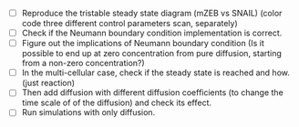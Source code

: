 - [ ] Reproduce the tristable steady state diagram (mZEB vs SNAIL) (color code three different control parameters scan, separately)
- [ ] Check if the Neumann boundary condition implementation is correct.
- [ ] Figure out the implications of Neumann boundary condition (Is it possible to end up at zero concentration from pure diffusion, starting from a non-zero concentration?)
- [ ] In the multi-cellular case, check if the steady state is reached and how. (just reaction)
- [ ] Then add diffusion with different diffusion coefficients (to change the time scale of of the diffusion) and check its effect.
- [ ] Run simulations with only diffusion.